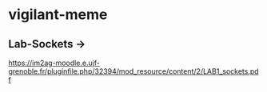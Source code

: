 # vigilant-meme

## Lab-Sockets -> 
  https://im2ag-moodle.e.ujf-grenoble.fr/pluginfile.php/32394/mod_resource/content/2/LAB1_sockets.pdf
